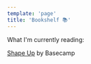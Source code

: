 ```yaml
---
template: 'page'
title: 'Bookshelf 📚'
---
```


What I'm currently reading:

[Shape Up](https://basecamp.com/shapeup) by Basecamp
